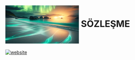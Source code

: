 # <img src="static/logo/logo.png" style="height: 120px; vertical-align: middle"> SÖZLEŞME
[![website](https://img.shields.io/badge/website-showcase-orange)](https://github.com/ummulahid/sozlesme)



